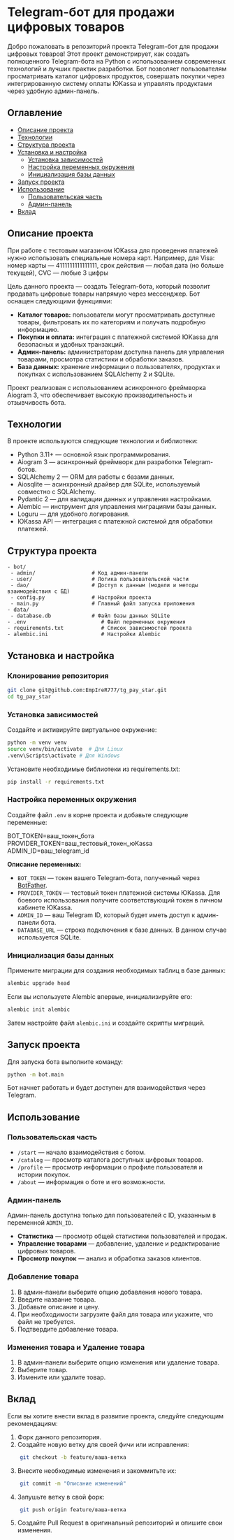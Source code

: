 # Telegram-бот для продажи цифровых товаров

Добро пожаловать в репозиторий проекта Telegram-бот для продажи цифровых товаров! Этот проект демонстрирует, как создать полноценного Telegram-бота на Python с использованием современных технологий и лучших практик разработки. Бот позволяет пользователям просматривать каталог цифровых продуктов, совершать покупки через интегрированную систему оплаты ЮKassa и управлять продуктами через удобную админ-панель.

## Оглавление

- [Описание проекта](#описание-проекта)
- [Технологии](#технологии)
- [Структура проекта](#структура-проекта)
- [Установка и настройка](#установка-и-настройка)
  - [Установка зависимостей](#установка-зависимостей)
  - [Настройка переменных окружения](#настройка-переменных-окружения)
  - [Инициализация базы данных](#инициализация-базы-данных)
- [Запуск проекта](#запуск-проекта)
- [Использование](#использование)
  - [Пользовательская часть](#пользовательская-часть)
  - [Админ-панель](#админ-панель)
- [Вклад](#вклад)

## Описание проекта

При работе с тестовым магазином ЮKassa для проведения платежей нужно использовать специальные номера карт. Например, для Visa: номер карты — 4111111111111111, срок действия — любая дата (но больше текущей), CVC — любые 3 цифры

Цель данного проекта — создать Telegram-бота, который позволит продавать цифровые товары напрямую через мессенджер. Бот оснащен следующими функциями:

- **Каталог товаров:** пользователи могут просматривать доступные товары, фильтровать их по категориям и получать подробную информацию.
- **Покупки и оплата:** интеграция с платежной системой ЮKassa для безопасных и удобных транзакций.
- **Админ-панель:** администраторам доступна панель для управления товарами, просмотра статистики и обработки заказов.
- **База данных:** хранение информации о пользователях, продуктах и покупках с использованием SQLAlchemy 2 и SQLite.

Проект реализован с использованием асинхронного фреймворка Aiogram 3, что обеспечивает высокую производительность и отзывчивость бота.

## Технологии

В проекте используются следующие технологии и библиотеки:

- Python 3.11+ — основной язык программирования.
- Aiogram 3 — асинхронный фреймворк для разработки Telegram-ботов.
- SQLAlchemy 2 — ORM для работы с базами данных.
- Aiosqlite — асинхронный драйвер для SQLite, используемый совместно с SQLAlchemy.
- Pydantic 2 — для валидации данных и управления настройками.
- Alembic — инструмент для управления миграциями базы данных.
- Loguru — для удобного логирования.
- ЮKassa API — интеграция с платежной системой для обработки платежей.

## Структура проекта

```
- bot/
 - admin/                  # Код админ-панели
 - user/                   # Логика пользовательской части
 - dao/                    # Доступ к данным (модели и методы взаимодействия с БД)
 - config.py               # Настройки проекта
 - main.py                 # Главный файл запуска приложения
- data/
 - database.db             # Файл базы данных SQLite
- .env                        # Файл переменных окружения
- requirements.txt            # Список зависимостей проекта
- alembic.ini                 # Настройки Alembic
```

## Установка и настройка

### Клонирование репозитория

```bash 
git clone git@github.com:EmpIreR777/tg_pay_star.git
cd tg_pay_star
```

### Установка зависимостей

Создайте и активируйте виртуальное окружение:

```bash
python -m venv venv
source venv/bin/activate  # Для Linux
.venv\Scripts\activate # Для Windows
```

Установите необходимые библиотеки из requirements.txt:

```bash
pip install -r requirements.txt
```

### Настройка переменных окружения

Создайте файл `.env` в корне проекта и добавьте следующие переменные:


BOT_TOKEN=ваш_токен_бота
PROVIDER_TOKEN=ваш_тестовый_токен_юKassa
ADMIN_ID=ваш_telegram_id


**Описание переменных:**

- `BOT_TOKEN` — токен вашего Telegram-бота, полученный через [BotFather](https://t.me/BotFather).
- `PROVIDER_TOKEN` — тестовый токен платежной системы ЮKassa. Для боевого
использования получите соответствующий токен в личном кабинете ЮKassa.
- `ADMIN_ID` — ваш Telegram ID, который будет иметь доступ к админ-панели бота.
- `DATABASE_URL` — строка подключения к базе данных. В данном случае используется SQLite.

### Инициализация базы данных

Примените миграции для создания необходимых таблиц в базе данных:

```bash
alembic upgrade head
```

Если вы используете Alembic впервые, инициализируйте его:

```bash
alembic init alembic
```

Затем настройте файл `alembic.ini` и создайте скрипты миграций.

## Запуск проекта

Для запуска бота выполните команду:

```bash
python -m bot.main
```

Бот начнет работать и будет доступен для взаимодействия через Telegram.

## Использование

### Пользовательская часть

- `/start` — начало взаимодействия с ботом.
- `/catalog` — просмотр каталога доступных цифровых товаров.
- `/profile` — просмотр информации о профиле пользователя и истории покупок.
- `/about` — информация о боте и его возможности.

### Админ-панель

Админ-панель доступна только для пользователей с ID, указанным в переменной `ADMIN_ID`.

- **Статистика** — просмотр общей статистики пользователей и продаж.
- **Управление товарами** — добавление, удаление и редактирование цифровых товаров.
- **Просмотр покупок** — анализ и обработка заказов клиентов.

### Добавление товара

1. В админ-панели выберите опцию добавления нового товара.
2. Введите название товара.
3. Добавьте описание и цену.
4. При необходимости загрузите файл для товара или укажите, что файл не требуется.
5. Подтвердите добавление товара.

### Изменения товара и Удаление товара
1. В админ-панели выберите опцию изменения или удаление товара.
2. Выберите товар.
3. Измените или удалите товар.


## Вклад

Если вы хотите внести вклад в развитие проекта, следуйте следующим рекомендациям:

1. Форк данного репозитория.
2. Создайте новую ветку для своей фичи или исправления:

```bash
    git checkout -b feature/ваша-ветка
```

3. Внесите необходимые изменения и закоммитьте их:

```bash
    git commit -m "Описание изменений"
```

4. Запушьте ветку в свой форк:

```bash
    git push origin feature/ваша-ветка
```

5. Создайте Pull Request в оригинальный репозиторий и опишите свои изменения.
